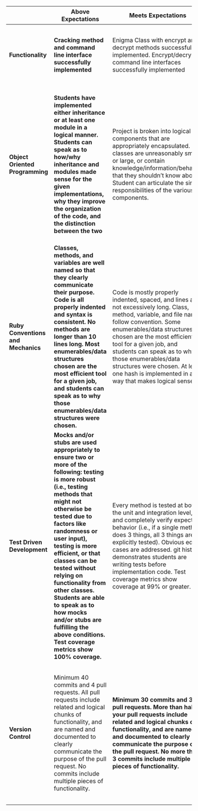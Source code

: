 |                                    	| **Above Expectations**                                                                                                                                                                                                                                                                                                                                                                                                                                                 	| **Meets Expectations**                                                                                                                                                                                                                                                                                                                                                            	| **Below Expectations**                                                                                                                                                                                                                                                                                                                                                                                                                                                            	| **Well Below Expectations**                                                                                                                                                                                                                                                                             	|
|------------------------------------	|------------------------------------------------------------------------------------------------------------------------------------------------------------------------------------------------------------------------------------------------------------------------------------------------------------------------------------------------------------------------------------------------------------------------------------------------------------------------	|-----------------------------------------------------------------------------------------------------------------------------------------------------------------------------------------------------------------------------------------------------------------------------------------------------------------------------------------------------------------------------------	|-----------------------------------------------------------------------------------------------------------------------------------------------------------------------------------------------------------------------------------------------------------------------------------------------------------------------------------------------------------------------------------------------------------------------------------------------------------------------------------	|---------------------------------------------------------------------------------------------------------------------------------------------------------------------------------------------------------------------------------------------------------------------------------------------------------	|
| **Functionality**                  	| **Cracking method and command line interface successfully implemented**                                                                                                                                                                                                                                                                                                                                                                                                    	| Enigma Class with encrypt and decrypt methods successfully  implemented. Encrypt/decrypt command line interfaces successfully  implemented                                                                                                                                                                                                                                        	| One of the following are not successfully implemented: Enigma#encrypt, Enigma#decrypt, command line interfaces                                                                                                                                                                                                                                                                                                                                                                    	| Two or more of the following are not successfully implemented: Enigma#encrypt, Enigma#decrypt, command line interfaces                                                                                                                                                                                  	|
| **Object Oriented Programming**    	| **Students have implemented either inheritance or at least one module in a logical manner. Students can speak as to how/why inheritance and modules made sense for the given implementations, why they improve the organization of the code, and the distinction between the two**                                                                                                                                                                                         	| Project is broken into logical components that are appropriately encapsulated. No classes are unreasonably small or large, or contain knowledge/information/behavior that they shouldn’t know about. Student can articulate the single responsibilities of the various components.                                                                                                	| Students can clearly identify the responsibility of each class that they created and the methods that they wrote. Students are able to describe why they have organized their code in the way they did. Project may have too many or too few classes, or include knowledge/information/behavior that isn’t necessary for a given class to know. Student cannot articulate single responsiblities, or code does not demonstrate adherence to the described single responsiblities. 	| Students have difficulty explaining the reason they have organized their code in the way that they did. They may have few files that seem to be doing the vast majority of the work in the project, and have not drawn clear lines between the responsibilities of different classes they have created. 	|
| **Ruby Conventions and Mechanics** 	| **Classes, methods, and variables are well named so that they clearly communicate their purpose. Code is all properly indented and syntax is consistent. No methods are longer than 10 lines long. Most enumerables/data structures chosen are the most efficient tool for a given job, and students can speak as to why those enumerables/data structures were chosen.**                                                                                                  	| Code is mostly properly indented, spaced, and lines are not excessively long. Class, method, variable, and file names follow convention. Some enumerables/data structures chosen are the most efficient tool for a given job, and students can speak as to why those enumerables/data structures were chosen. At least one hash is implemented in a way that makes logical sense. 	| Code demonstrates some proper indenting and spacing. Class, method, variable, and file names inconsistently follow convention. Few enumerables/data structures chosen are the most efficient tool for a given job. Students may not be able to speak as to why those enumerables/data structures were chosen. No hashes are implemented, or are implemented in an inappropriate use case.                                                                                         	| Code is not properly indented and spaced and lines are excessively long. Class, method, variable, and file names do not follow convention                                                                                                                                                               	|
| **Test Driven Development**        	| **Mocks and/or stubs are used appropriately to ensure two or more of the following: testing is more robust (i.e., testing methods that might not otherwise be tested due to factors like randomness or user input), testing is more efficient, or that classes can be tested without relying on functionality from other classes. Students are able to speak as to how mocks and/or stubs are fulfilling the above conditions. Test coverage metrics show 100% coverage.** 	| Every method is tested at both the unit and integration level, and completely verify expected behavior (i.e., if a single method does 3 things, all 3 things are explicitly tested). Obvious edge cases are addressed. git history demonstrates students are writing tests before implementation code. Test coverage metrics show coverage at 99% or greater.                     	| Every method is not tested, expected behavior is partially tested, and/or no edge cases are addressed. git history does not demonstrate students are writing tests before implementation code.                                                                                                                                                                                                                                                                                    	| Test coverage is below 90% and/or less than half of the methods in any given class are untested or have tests that don’t verify expected behavior.                                                                                                                                                      	|
| **Version Control**                	| Minimum 40 commits and 4 pull requests. All pull requests include related and logical chunks of functionality, and are named and documented to clearly communicate the purpose of the pull request. No commits include multiple pieces of functionality.                                                                                                                                                                                                               	| **Minimum 30 commits and 3 pull requests. More than half of your pull requests include related and logical chunks of functionality, and are named and documented to clearly communicate the purpose of the pull request. No more than 3 commits include multiple pieces of functionality.**                                                                                           	| Minimum 20 commits and 2 pull requests. At least half of your pull requests include related and logical chunks of functionality, and are named and documented to clearly communicate the purpose of the pull request. No more than 5 commits include multiple pieces of functionality.                                                                                                                                                                                            	| Less than 20 commits or 2 pull requests. Less than half of your pull requests include related and logical chunks of functionality, and are named and documented to clearly communicate the purpose of the pull request. More than 5 commits include multiple pieces of functionality.                   	|